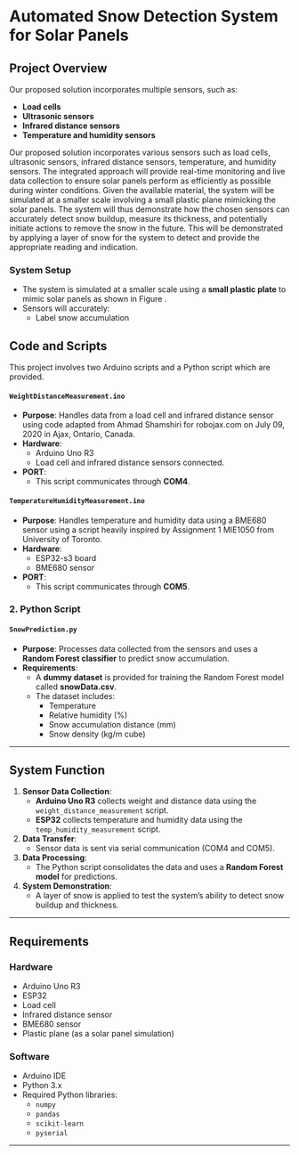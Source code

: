 # Automated Snow Detection System for Solar Panels

## Project Overview

Our proposed solution incorporates multiple sensors, such as:

- **Load cells**
- **Ultrasonic sensors**
- **Infrared distance sensors**
- **Temperature and humidity sensors**

Our proposed solution incorporates various sensors such as load cells, ultrasonic sensors, infrared distance sensors, temperature, and humidity sensors. The integrated approach will provide real-time monitoring and live data collection to ensure solar panels perform as efficiently as possible during winter conditions. Given the available material, the system will be simulated at a smaller scale involving a small plastic plane mimicking the solar panels. The system will thus demonstrate how the chosen sensors can accurately detect snow buildup, measure its thickness, and potentially initiate actions to remove the snow in the future. This will be demonstrated by applying a layer of snow for the system to detect and provide the appropriate reading and indication.

### System Setup

- The system is simulated at a smaller scale using a **small plastic plate** to mimic solar panels as shown in Figure .
- Sensors will accurately:
  - Label snow accumulation

## Code and Scripts

This project involves two Arduino scripts and a Python script which are provided.

#### **`WeightDistanceMeasurement.ino`**

- **Purpose**: Handles data from a load cell and infrared distance sensor using code adapted from Ahmad Shamshiri for robojax.com on July 09, 2020 in Ajax, Ontario, Canada.
- **Hardware**:
  - Arduino Uno R3
  - Load cell and infrared distance sensors connected.
- **PORT**:
  - This script communicates through **COM4**.

#### **`TemperatureHumidityMeasurement.ino`**

- **Purpose**: Handles temperature and humidity data using a BME680 sensor using a script heavily inspired by Assignment 1 MIE1050 from University of Toronto.
- **Hardware**:
  - ESP32-s3 board
  - BME680 sensor
- **PORT**:
  - This script communicates through **COM5**.

### 2. Python Script

#### **`SnowPrediction.py`**

- **Purpose**: Processes data collected from the sensors and uses a **Random Forest classifier** to predict snow accumulation.
- **Requirements**:
  - A **dummy dataset** is provided for training the Random Forest model called **snowData.csv**.
  - The dataset includes:
    - Temperature
    - Relative humidity (%)
    - Snow accumulation distance (mm)
    - Snow density (kg/m cube) 
---

## System Function

1. **Sensor Data Collection**:
   - **Arduino Uno R3** collects weight and distance data using the `weight_distance_measurement` script.
   - **ESP32** collects temperature and humidity data using the `temp_humidity_measurement` script.
2. **Data Transfer**:
   - Sensor data is sent via serial communication (COM4 and COM5).
3. **Data Processing**:
   - The Python script consolidates the data and uses a **Random Forest model** for predictions.
4. **System Demonstration**:
   - A layer of snow is applied to test the system’s ability to detect snow buildup and thickness.

---

## Requirements

### Hardware
- Arduino Uno R3
- ESP32
- Load cell
- Infrared distance sensor
- BME680 sensor
- Plastic plane (as a solar panel simulation)

### Software
- Arduino IDE
- Python 3.x
- Required Python libraries:
  - `numpy`
  - `pandas`
  - `scikit-learn`
  - `pyserial`
---

